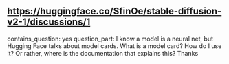 ## https://huggingface.co/SfinOe/stable-diffusion-v2-1/discussions/1

contains_question: yes
question_part: I know a model is a neural net, but Hugging Face talks about model cards. What is a model card?
How do I use it?
Or rather, where is the documentation that explains this?
Thanks